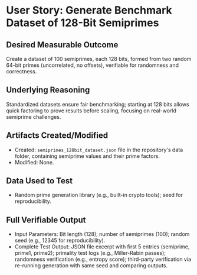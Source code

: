 # User Story: Generate Benchmark Dataset of 128-Bit Semiprimes

## Desired Measurable Outcome

Create a dataset of 100 semiprimes, each 128 bits, formed from two random 64-bit primes (uncorrelated, no offsets), verifiable for randomness and correctness.

## Underlying Reasoning

Standardized datasets ensure fair benchmarking; starting at 128 bits allows quick factoring to prove results before scaling, focusing on real-world semiprime challenges.

## Artifacts Created/Modified

- Created: `semiprimes_128bit_dataset.json` file in the repository's data folder, containing semiprime values and their prime factors.
- Modified: None.

## Data Used to Test

- Random prime generation library (e.g., built-in crypto tools); seed for reproducibility.

## Full Verifiable Output

- Input Parameters: Bit length (128); number of semiprimes (100); random seed (e.g., 12345 for reproducibility).
- Complete Test Output: JSON file excerpt with first 5 entries (semiprime, prime1, prime2); primality test logs (e.g., Miller-Rabin passes); randomness verification (e.g., entropy score); third-party verification via re-running generation with same seed and comparing outputs.

